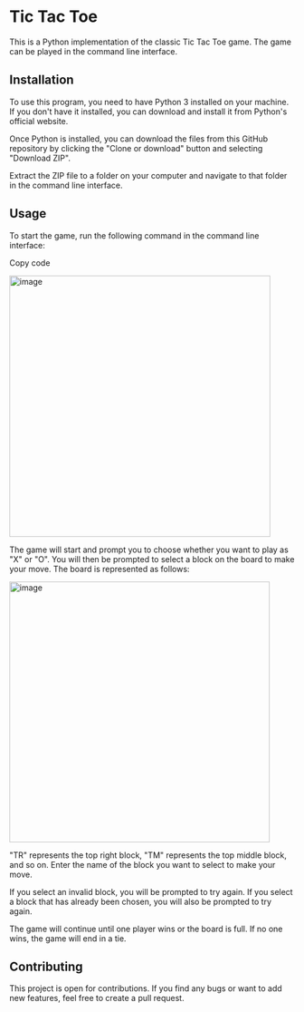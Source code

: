 # Tic Tac Toe

This is a Python implementation of the classic Tic Tac Toe game. The game can be played in the command line interface.

## Installation

To use this program, you need to have Python 3 installed on your machine. If you don't have it installed, you can download and install it from Python's official website.

Once Python is installed, you can download the files from this GitHub repository by clicking the "Clone or download" button and selecting "Download ZIP".

Extract the ZIP file to a folder on your computer and navigate to that folder in the command line interface.

## Usage

To start the game, run the following command in the command line interface:

Copy code

<img width="461" alt="image" src="https://github.com/8agus/tic_tac_toe_cli/assets/82447615/0bb8ff70-0e48-4a0e-947a-61eb76b531e1">


The game will start and prompt you to choose whether you want to play as "X" or "O". You will then be prompted to select a block on the board to make your move. The board is represented as follows:

<img width="460" alt="image" src="https://github.com/8agus/tic_tac_toe_cli/assets/82447615/2fa00e89-a41f-4ad7-8a58-da6a17c71c7e">


"TR" represents the top right block, "TM" represents the top middle block, and so on. Enter the name of the block you want to select to make your move.

If you select an invalid block, you will be prompted to try again. If you select a block that has already been chosen, you will also be prompted to try again.

The game will continue until one player wins or the board is full. If no one wins, the game will end in a tie.

## Contributing

This project is open for contributions. If you find any bugs or want to add new features, feel free to create a pull request.

